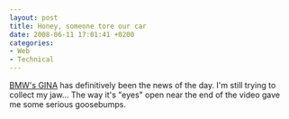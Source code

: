 ```yaml
---
layout: post
title: Honey, someone tore our car
date: 2008-06-11 17:01:41 +0200
categories:
- Web
- Technical
---
```

<a href="http://blog.wired.com/cars/2008/06/bmw-builds-a-ca.html">BMW's GINA</a> has definitively been the news of the day. I'm still trying to collect my jaw... The way it's "eyes" open near the end of the video gave me some serious goosebumps.

